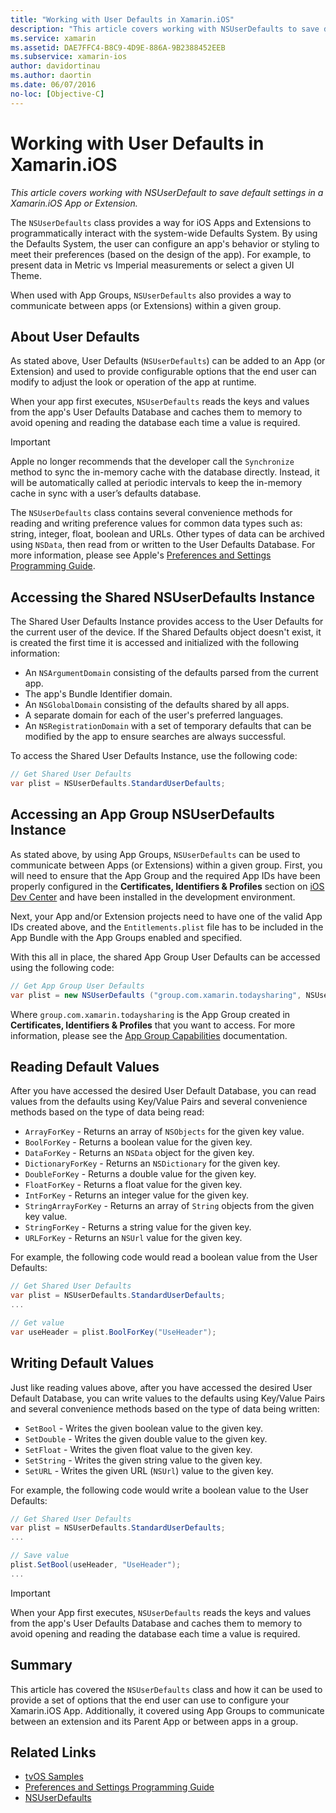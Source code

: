 ```yaml
---
title: "Working with User Defaults in Xamarin.iOS"
description: "This article covers working with NSUserDefaults to save default settings in a Xamarin iOS app or extension. It describes NSUserDefaults at a high level and discusses how to read and write values."
ms.service: xamarin
ms.assetid: DAE7FFC4-B8C9-4D9E-886A-9B2388452EEB
ms.subservice: xamarin-ios
author: davidortinau
ms.author: daortin
ms.date: 06/07/2016
no-loc: [Objective-C]
---
```


# Working with User Defaults in Xamarin.iOS

_This article covers working with NSUserDefault to save default settings in a Xamarin.iOS App or Extension._

The `NSUserDefaults` class provides a way for iOS Apps and Extensions to programmatically interact with the system-wide Defaults System. By using the Defaults System, the user can configure an app's behavior or styling to meet their preferences (based on the design of the app). For example, to present data in Metric vs Imperial measurements or select a given UI Theme.

When used with App Groups, `NSUserDefaults` also provides a way to communicate between apps (or Extensions) within a given group.

<a name="About-User-Defaults"></a>

## About User Defaults

As stated above, User Defaults (`NSUserDefaults`) can be added to an App (or Extension) and used to provide configurable options that the end user can modify to adjust the look or operation of the app at runtime.

When your app first executes, `NSUserDefaults` reads the keys and values from the app's User Defaults Database and caches them to memory to avoid opening and reading the database each time a value is required. 

> [!IMPORTANT]
> Apple no longer recommends that the developer call the `Synchronize` method to sync the in-memory cache with the database directly. Instead, it will be automatically called at periodic intervals to keep the in-memory cache in sync with a user’s defaults database.

The `NSUserDefaults` class contains several convenience methods for reading and writing preference values for common data types such as: string, integer, float, boolean and URLs. Other types of data can be archived using `NSData`, then read from or written to the User Defaults Database. For more information, please see Apple's [Preferences and Settings Programming Guide](https://developer.apple.com/library/mac/documentation/Cocoa/Conceptual/UserDefaults/Introduction/Introduction.html#//apple_ref/doc/uid/10000059i).

<a name="Accessing-the-Shared-NSUserDefaults-Instance"></a>

## Accessing the Shared NSUserDefaults Instance 

The Shared User Defaults Instance provides access to the User Defaults for the current user of the device. If the Shared Defaults object doesn't exist, it is created the first time it is accessed and initialized with the following information:

- An `NSArgumentDomain` consisting of the defaults parsed from the current app.
- The app's Bundle Identifier domain.
- An `NSGlobalDomain` consisting of the defaults shared by all apps.
- A separate domain for each of the user's preferred languages.
- An `NSRegistrationDomain` with a set of temporary defaults that can be modified by the app to ensure searches are always successful.

To access the Shared User Defaults Instance, use the following code:

```csharp
// Get Shared User Defaults
var plist = NSUserDefaults.StandardUserDefaults;
```

<a name="Accessing-an-App-Group-NSUserDefaults-Instance"></a>

## Accessing an App Group NSUserDefaults Instance

As stated above, by using App Groups, `NSUserDefaults` can be used to communicate between Apps (or Extensions) within a given group. First, you will need to ensure that the App Group and the required App IDs have been properly configured in the **Certificates, Identifiers & Profiles** section on [iOS Dev Center](https://developer.apple.com/devcenter/ios/) and have been installed in the development environment.

Next, your App and/or Extension projects need to have one of the valid App IDs created above, and the `Entitlements.plist` file has to be included in the App Bundle with the App Groups enabled and specified.

With this all in place, the shared App Group User Defaults can be accessed using the following code:

```csharp
// Get App Group User Defaults
var plist = new NSUserDefaults ("group.com.xamarin.todaysharing", NSUserDefaultsType.SuiteName);
```

Where `group.com.xamarin.todaysharing` is the App Group created in **Certificates, Identifiers & Profiles** that you want to access. For more information, please see the [App Group Capabilities](~/ios/deploy-test/provisioning/capabilities/app-groups-capabilities.md) documentation.

<a name="Reading-Default-Values"></a>

## Reading Default Values

After you have accessed the desired User Default Database, you can read values from the defaults using Key/Value Pairs and several convenience methods based on the type of data being read:

- `ArrayForKey` - Returns an array of `NSObjects` for the given key value.
- `BoolForKey` - Returns a boolean value for the given key.
- `DataForKey` - Returns an `NSData` object for the given key.
- `DictionaryForKey` - Returns an `NSDictionary` for the given key.
- `DoubleForKey` - Returns a double value for the given key.
- `FloatForKey` - Returns a float value for the given key.
- `IntForKey` - Returns an integer value for the given key.
- `StringArrayForKey` - Returns an array of `String` objects from the given key value.
- `StringForKey` - Returns a string value for the given key.
- `URLForKey` - Returns an `NSUrl` value for the given key.

For example, the following code would read a boolean value from the User Defaults:

```csharp
// Get Shared User Defaults
var plist = NSUserDefaults.StandardUserDefaults;
...

// Get value
var useHeader = plist.BoolForKey("UseHeader");

```

<a name="Writing-Default-Values"></a>

## Writing Default Values

Just like reading values above, after you have accessed the desired User Default Database, you can write values to the defaults using Key/Value Pairs and several convenience methods based on the type of data being written:

- `SetBool` - Writes the given boolean value to the given key.
- `SetDouble` - Writes the given double value to the given key.
- `SetFloat` - Writes the given float value to the given key.
- `SetString` - Writes the given string value to the given key.
- `SetURL` - Writes the given URL (`NSUrl`) value to the given key.

For example, the following code would write a boolean value to the User Defaults:

```csharp
// Get Shared User Defaults
var plist = NSUserDefaults.StandardUserDefaults;
...

// Save value
plist.SetBool(useHeader, "UseHeader");
...

```

> [!IMPORTANT]
> When your App first executes, `NSUserDefaults` reads the keys and values from the app's User Defaults Database and caches them to memory to avoid opening and reading the database each time a value is required.

<a name="Summary"></a>

## Summary

This article has covered the `NSUserDefaults` class and how it can be used to provide a set of options that the end user can use to configure your Xamarin.iOS App. Additionally, it covered using App Groups to communicate between an extension and its Parent App or between apps in a group.

## Related Links

- [tvOS Samples](/samples/browse/?products=xamarin&term=Xamarin.iOS%2btvOS)
- [Preferences and Settings Programming Guide](https://developer.apple.com/library/mac/documentation/Cocoa/Conceptual/UserDefaults/Introduction/Introduction.html#//apple_ref/doc/uid/10000059i)
- [NSUserDefaults](https://developer.apple.com/library/mac/documentation/Cocoa/Reference/Foundation/Classes/NSUserDefaults_Class/#//apple_ref/doc/constant_group/NSUserDefaults_Domains)